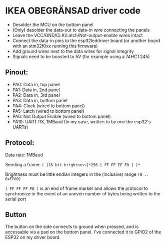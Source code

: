 
# IKEA OBEGRÄNSAD driver code

* Desolder the MCU on the bottom panel
* (Only) desolder the data-out to data-in wire connecting the panels
* Leave the VCC/GND/CLK/Latch/Not-output-enable wires intact
* Connect the data-in pins to the esp32leddriver board (or another board with an stm32f0xx running this firmware)
* Add ground wires next to the data wires for signal integrity
* Signals need to be boosted to 5V (for example using a 74HCT245)

## Pinout:

* PA0: Data in, top panel
* PA1: Data in, 2nd panel
* PA2: Data in, 3rd panel
* PA3: Data in, bottom panel
* PA4: Clock (wired to bottom panel)
* PA5: Latch (wired to bottom panel)
* PA6: Not Output Enable (wired to bottom panel)
* PA10: UART RX, 1MBaud (In my case, written to by one the esp32's UARTs)

## Protocol:

Data rate: 1MBaud

Sending a frame: `( [16 bit brightness]*256 [ FF FF FF F0 ] )*`

Brightness must be little endian integers in the (inclusive) range `[0 .. 0xFF00]`
 
`[ FF FF FF F0 ]` is an end of frame marker and allows the protocol to synchronize
in the event of an uneven number of bytes being written to the serial port

## Button

The button on the side connects to ground when pressed, and is accessable via a pad on the bottom panel.
I've connected it to GPIO2 of the ESP32 on my driver board.

